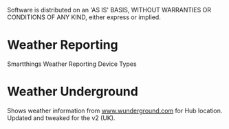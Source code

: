 Software is distributed on an 'AS IS' BASIS, WITHOUT WARRANTIES OR CONDITIONS OF ANY KIND, either express or implied.
# Weather Reporting
Smartthings Weather Reporting Device Types
# Weather Underground
Shows weather information from www.wunderground.com for Hub location. Updated and tweaked for the v2 (UK).
